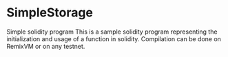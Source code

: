 # SimpleStorage
Simple solidity program
This is a sample solidity program representing the initialization and usage of a function in solidity.
Compilation can be done on RemixVM or on any testnet.
